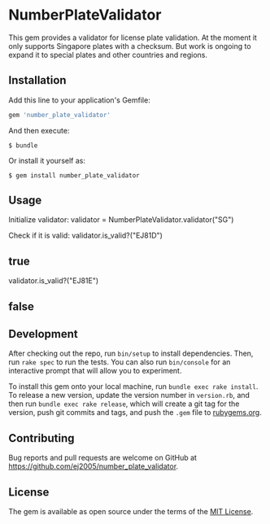 # NumberPlateValidator

This gem provides a validator for license plate validation. At the moment it only supports Singapore plates with a checksum. But work is ongoing to expand it to special plates and other countries and regions.

## Installation

Add this line to your application's Gemfile:

```ruby
gem 'number_plate_validator'
```

And then execute:

    $ bundle

Or install it yourself as:

    $ gem install number_plate_validator

## Usage

Initialize validator:
   validator =  NumberPlateValidator.validator("SG")

Check if it is valid:
   validator.is_valid?("EJ81D")
   ## true
   
   validator.is_valid?("EJ81E")
   ## false

## Development

After checking out the repo, run `bin/setup` to install dependencies. Then, run `rake spec` to run the tests. You can also run `bin/console` for an interactive prompt that will allow you to experiment.

To install this gem onto your local machine, run `bundle exec rake install`. To release a new version, update the version number in `version.rb`, and then run `bundle exec rake release`, which will create a git tag for the version, push git commits and tags, and push the `.gem` file to [rubygems.org](https://rubygems.org).

## Contributing

Bug reports and pull requests are welcome on GitHub at https://github.com/ej2005/number_plate_validator.


## License

The gem is available as open source under the terms of the [MIT License](http://opensource.org/licenses/MIT).

